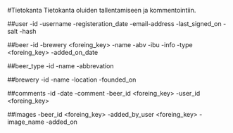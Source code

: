 #Tietokanta
Tietokanta oluiden tallentamiseen ja kommentointiin.

##user
-id
-username
-registeration_date
-email-address
-last_signed_on
-salt
-hash

##beer
-id
-brewery <foreing_key>
-name
-abv
-ibu
-info
-type <foreing_key>
-added_on_date

##beer_type
-id
-name
-abbrevation

##brewery
-id
-name
-location
-founded_on

##comments
-id
-date
-comment
-beer_id <foreing_key>
-user_id <foreing_key>

##images
-beer_id <foreing_key>
-added_by_user <foreing_key>
-image_name
-added_on
